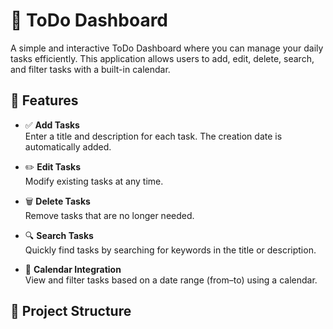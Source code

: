 # 📝 ToDo Dashboard

A simple and interactive ToDo Dashboard where you can manage your daily tasks efficiently. This application allows users to add, edit, delete, search, and filter tasks with a built-in calendar.

## 🚀 Features

- ✅ **Add Tasks**  
  Enter a title and description for each task. The creation date is automatically added.

- ✏️ **Edit Tasks**  
  Modify existing tasks at any time.

- 🗑️ **Delete Tasks**  
  Remove tasks that are no longer needed.

- 🔍 **Search Tasks**  
  Quickly find tasks by searching for keywords in the title or description.

- 📅 **Calendar Integration**  
  View and filter tasks based on a date range (from–to) using a calendar.

## 📂 Project Structure
